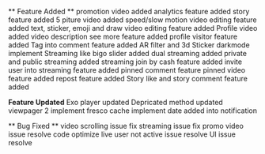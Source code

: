 ** Feature Added **
promotion video added
analytics feature added
story feature added
5 piture video added
speed/slow motion video editing feature added
text, sticker, emoji and draw video editing feature added
Profile video added
video description see more feature added
profile visitor feature added
Tag into comment feature added
AR filter and 3d Sticker
darkmode implement
Streaming like bigo slider added
dual streaming added
private and public streaming added
streaming join by cash feature added
invite user into streaming feature added
pinned comment feature 
pinned video feature added
repost feature added
Story like and story comment feature added

**Feature Updated**
Exo player updated
Depricated method updated
viewpager 2 implement
fresco cache implement
date added into notification


** Bug Fixed **
video scrolling issue fix
streaming issue fix 
promo video issue resolve
code optimize
live user not active issue resolve
UI issue resolve
